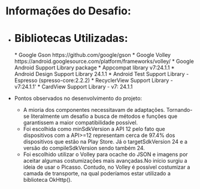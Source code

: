 
<h1>Informações do Desafio:</h1>

*  <h1>Bibliotecas Utilizadas:</h1>
    * Google Gson
        https://github.com/google/gson
    * Google Volley 
        https://android.googlesource.com/platform/frameworks/volley/
    * Google Android Support Library package
        *   Appcompat library v7:24.1.1
        *   Android Design Support Library 24.1.1
        *   Android Test Support Library - Espresso (spresso-core:2.2.2)
        *   RecyclerView Support Library - v7:24.1.1'
        *   CardView Support Library - v7: 24.1.1

*  Pontos observados no desenvolvimento do projeto:
    *  A mioria dos componentes necessitavam de adaptações. Tornando-se literalmente um desafio a busca de métodos e funções que garantissem a maior compatibilidade possível.
    *  Foi escolhida como minSdkVersion a API 12  pelo fato que dispositivos com a API>=12 representam cerca de 97.4% dos dispositivos que estão na Play Store. Já o targetSdkVersion 24 e a versão do compileSdkVersion sendo também 24.
    *  Foi escolhido utilizar o Volley para ocache do JSON e imagens por aceitar algumas costumizações mais avançadas.No início surgiu a ideia de usar o Picasso. Contudo, no Volley é possível costumizar a camada de transporte, na qual poderíamos estar utilizado a biblioteca OkHttp().
    
    


